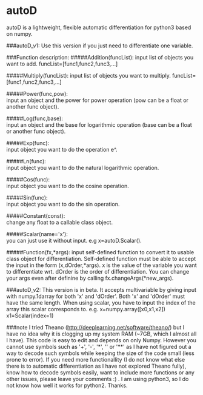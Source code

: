 # autoD
autoD is a lightweight, flexible automatic differentiation for python3 based on numpy. 

###autoD_v1:
Use this version if you just need to differentiate one variable.

###Function description:
#####Addition(funcList):
input list of objects you want to add. funcList=[func1,func2,func3,...]

#####Multiply(funcList): 
input list of objects you want to multiply. funcList=[func1,func2,func3,...]

#####Power(func,pow):    
input an object and the power for power operation (pow can be a float or another func object).

#####Log(func,base):     
input an object and the base for logarithmic operation (base can be a float or another func object).

#####Exp(func):          
input object you want to do the operation e^.

#####Ln(func):           
input object you want to do the natural logarithmic operation.

#####Cos(func):          
input object you want to do the cosine operation.

#####Sin(func):          
input object you want to do the sin operation.

#####Constant(const):    
change any float to a callable class object.

#####Scalar(name='x'):   
you can just use it without input.
e.g x=autoD.Scalar().

#####Function(fx,*args): 
input self-defined function to convert it to usable class object for differentiation.
Self-defined function must be able to accept the input in the form (x,dOrder,*args).
x is the value of the variable you want to differentiate wrt.
dOrder is the order of differentiation.
You can change your args even after definine by calling fx.changeArgs(*new_args).

###autoD_v2:
This version is in beta. It accepts multivariable by giving input with numpy.1darray for both 'x' and 'dOrder'. Both 'x' and 'dOrder' must have the same length. When using scalar, you have to input the index of the array this scalar corresponds to.
e.g. x=numpy.array([x0,x1,x2]) x1=Scalar(index=1)

###note
I tried Theano (http://deeplearning.net/software/theano/) but I have no idea why it is clogging up my system RAM (~7GB, which I almost all I have). This code is easy to edit and depends on only Numpy. However you cannot use symbols such as '+', '-', '\*', '' or '**' as I have not figured out a way to decode such symbols while keeping the size of the code small (less prone to error). If you need more functionallity (I do not know what else there is to automatic differentiation as I have not explored Theano fully), know how to decode symbols easily, want to include more functions or any other issues, please leave your comments :) . I am using python3, so I do not know how well it works for python2. Thanks.
